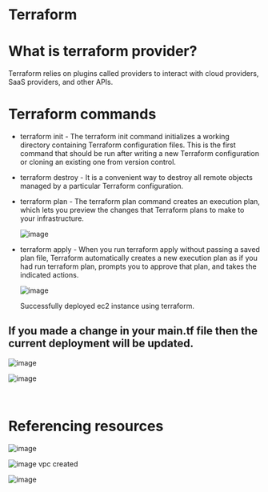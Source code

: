 # Terraform

# What is terraform provider?
Terraform relies on plugins called providers to interact with cloud providers, SaaS providers, and other APIs.


# Terraform commands
- terraform init - The terraform init command initializes a working directory containing Terraform configuration files. This is the first command that should be run after writing a new Terraform configuration or cloning an existing one from version control.
- terraform destroy - It is a convenient way to destroy all remote objects managed by a particular Terraform configuration.


- terraform plan - The terraform plan command creates an execution plan, which lets you preview the changes that Terraform plans to make to your infrastructure. <br/>



   ![image](https://user-images.githubusercontent.com/85761276/202907017-a71419d6-487b-41a1-98f7-016ba411fac1.png)


- terraform apply - When you run terraform apply without passing a saved plan file, Terraform automatically creates a new execution plan as if you had run terraform plan, prompts you to approve that plan, and takes the indicated actions. 

   ![image](https://user-images.githubusercontent.com/85761276/202907318-589d5a1a-4cb9-4c1e-b56f-4d371c6a4005.png)

    Successfully deployed ec2 instance using terraform. <br/>
    
    
    
     
## If you made a change in your main.tf file then the current deployment will be updated.
   ![image](https://user-images.githubusercontent.com/85761276/202908017-75253f70-2674-4922-b246-67d049be6eda.png)
   
   ![image](https://user-images.githubusercontent.com/85761276/202908049-cec9b0af-f948-44ac-ac23-8d0f5fcefff5.png)

<br/>

# Referencing resources
   ![image](https://user-images.githubusercontent.com/85761276/202909429-db94f42f-a708-4c0f-8794-ef90a24d6cc7.png)

   
   ![image](https://user-images.githubusercontent.com/85761276/202909054-730f22cd-5b67-4804-8c79-4e6685d27d92.png)
    vpc created <br/>
    
   ![image](https://user-images.githubusercontent.com/85761276/202909130-c3f983a4-9305-4c89-869a-f95d978383bf.png)
   
   

    
